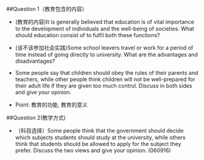 \#\#Question 1（教育包含的内容）

* \(教育的内容\)It is generally believed that education is of vital importance to the development of individuals and the well-being of societies. What should education consist of to fulfil both these functions?

* \(该不该参加社会实践\)Some school leavers travel or work for a period of time instead of going directly to university. What are the advantages and disadvantages?

* Some people say that children should obey the rules of their parents and teachers, while other people think children will not be well-prepared for their adult life if they are given too much control. Discuss in both sides and give your opinion.


* Point: 教育的功能, 教育的意义

\#\#Question 2\(教学方式\)

* （科目选择）Some people think that the government should decide which subjects students should study at the university, while others think that students should be allowed to apply for the subject they prefer. Discuss the two views and give your opinion. \(060916\)


